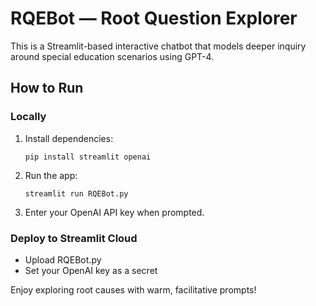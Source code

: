 # RQEBot — Root Question Explorer

This is a Streamlit-based interactive chatbot that models deeper inquiry around special education scenarios using GPT-4.

## How to Run

### Locally
1. Install dependencies:
   ```
   pip install streamlit openai
   ```

2. Run the app:
   ```
   streamlit run RQEBot.py
   ```

3. Enter your OpenAI API key when prompted.

### Deploy to Streamlit Cloud
- Upload RQEBot.py
- Set your OpenAI key as a secret

Enjoy exploring root causes with warm, facilitative prompts!
